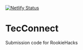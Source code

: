 [![Netlify Status](https://api.netlify.com/api/v1/badges/b1d75549-8cf3-411b-9f7c-8db5f97f0aed/deploy-status)](https://app.netlify.com/sites/brave-kirch-3db040/deploys)
# TecConnect
Submission code for RookieHacks
